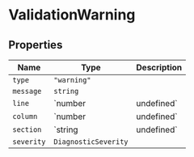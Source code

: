 # ValidationWarning

## Properties

| Name | Type | Description |
|------|------|-------------|
| `type` | `"warning"` |  |
| `message` | `string` |  |
| `line` | `number | undefined` |  |
| `column` | `number | undefined` |  |
| `section` | `string | undefined` |  |
| `severity` | `DiagnosticSeverity` |  |

